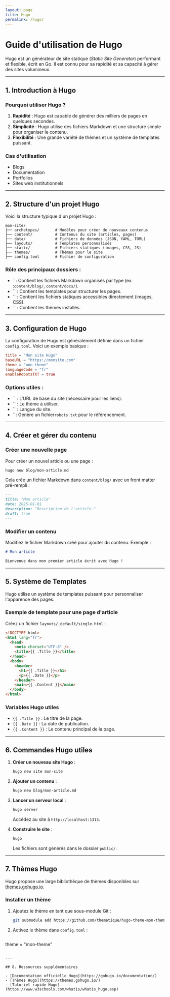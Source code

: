 ```yaml
---
layout: page
title: Hugo
permalink: /hugo/
---
```


# Guide d'utilisation de Hugo

Hugo est un générateur de site statique (_Static Site Generator_) performant et flexible, écrit en Go. Il est connu pour sa rapidité et sa capacité à gérer des sites volumineux.

---

## 1. Introduction à Hugo

### Pourquoi utiliser Hugo ?

1. **Rapidité** : Hugo est capable de générer des milliers de pages en quelques secondes.
2. **Simplicité** : Hugo utilise des fichiers Markdown et une structure simple pour organiser le contenu.
3. **Flexibilité** : Une grande variété de thèmes et un système de templates puissant.

### Cas d'utilisation

- Blogs
- Documentation
- Portfolios
- Sites web institutionnels

---

## 2. Structure d'un projet Hugo

Voici la structure typique d'un projet Hugo :

```
mon-site/
├── archetypes/       # Modèles pour créer de nouveaux contenus
├── content/          # Contenus du site (articles, pages)
├── data/             # Fichiers de données (JSON, YAML, TOML)
├── layouts/          # Templates personnalisés
├── static/           # Fichiers statiques (images, CSS, JS)
├── themes/           # Thèmes pour le site
├── config.toml       # Fichier de configuration
```

### Rôle des principaux dossiers :

- ``: Contient les fichiers Markdown organisés par type (ex. :`content/blog/`, `content/docs/`).
- `` : Contient les templates pour structurer les pages.
- `` : Contient les fichiers statiques accessibles directement (images, CSS).
- `` : Contient les thèmes installés.

---

## 3. Configuration de Hugo

La configuration de Hugo est généralement définie dans un fichier `config.toml`. Voici un exemple basique :

```toml
title = "Mon site Hugo"
baseURL = "https://monsite.com"
theme = "mon-theme"
languageCode = "fr"
enableRobotsTXT = true
```

### Options utiles :

- `` : L'URL de base du site (nécessaire pour les liens).
- `` : Le thème à utiliser.
- `` : Langue du site.
- ``: Génère un fichier`robots.txt` pour le référencement.

---

## 4. Créer et gérer du contenu

### Créer une nouvelle page

Pour créer un nouvel article ou une page :

```bash
hugo new blog/mon-article.md
```

Cela crée un fichier Markdown dans `content/blog/` avec un front matter pré-rempli :

```markdown
---
title: "Mon article"
date: 2025-01-01
description: "Description de l'article."
draft: true
---
```

### Modifier un contenu

Modifiez le fichier Markdown créé pour ajouter du contenu. Exemple :

```markdown
# Mon article

Bienvenue dans mon premier article écrit avec Hugo !
```

---

## 5. Système de Templates

Hugo utilise un système de templates puissant pour personnaliser l'apparence des pages.

### Exemple de template pour une page d'article

Créez un fichier `layouts/_default/single.html` :

```html
<!DOCTYPE html>
<html lang="fr">
  <head>
    <meta charset="UTF-8" />
    <title>{{ .Title }}</title>
  </head>
  <body>
    <header>
      <h1>{{ .Title }}</h1>
      <p>{{ .Date }}</p>
    </header>
    <main>{{ .Content }}</main>
  </body>
</html>
```

### Variables Hugo utiles

- `{{ .Title }}` : Le titre de la page.
- `{{ .Date }}` : La date de publication.
- `{{ .Content }}` : Le contenu principal de la page.

---

## 6. Commandes Hugo utiles

1. **Créer un nouveau site Hugo** :

   ```bash
   hugo new site mon-site
   ```

2. **Ajouter un contenu** :

   ```bash
   hugo new blog/mon-article.md
   ```

3. **Lancer un serveur local** :

   ```bash
   hugo server
   ```

   Accédez au site à `http://localhost:1313`.

4. **Construire le site** :

   ```bash
   hugo
   ```

   Les fichiers sont générés dans le dossier `public/`.

---

## 7. Thèmes Hugo

Hugo propose une large bibliothèque de thèmes disponibles sur [themes.gohugo.io](https://themes.gohugo.io/).

### Installer un thème

1. Ajoutez le thème en tant que sous-module Git :
   ```bash
   git submodule add https://github.com/thematique/hugo-theme-mon-theme.git themes/mon-theme
   ```
2. Activez le thème dans `config.toml` :
   ```toml

   ```

theme = "mon-theme"

```

---

## 8. Ressources supplémentaires

- [Documentation officielle Hugo](https://gohugo.io/documentation/)
- [Thèmes Hugo](https://themes.gohugo.io/)
- [Tutoriel rapide Hugo](https://www.w3schools.com/whatis/whatis_hugo.asp)

```
